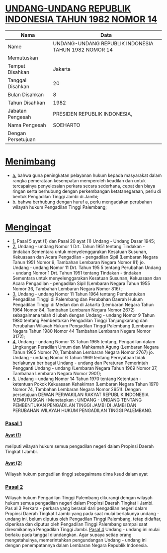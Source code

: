 # [UNDANG-UNDANG REPUBLIK INDONESIA TAHUN 1982 NOMOR 14](http://example.org/legal/document/uu/1982/14)

| Nama | Data |
| ------ | ----- |
|Name|UNDANG-UNDANG REPUBLIK INDONESIA TAHUN 1982 NOMOR 14|
|Memutuskan||
|Tempat Disahkan|Jakarta|
|Tanggal Disahkan|20|
|Bulan Disahkan|8|
|Tahun Disahkan|1982|
|Jabatan Pengesah|PRESIDEN REPUBLIK INDONESIA,|
|Nama Pengesah|SOEHARTO|
|Dengan Persetujuan||
# [Menimbang](http://example.org/legal/document/uu/1982/14/menimbang)

* [a.](http://example.org/legal/document/uu/1982/14/menimbang/point/a) bahwa guna peningkatan pelayanan hukum kepada masyarakat dalam rangka pemerataan kesempatan memperoleh keadilan dan untuk tercapainya penyelesaian perkara secara sederhana, cepat dan biaya ringan serta berhubung dengan perkembangan ketatanegaraan, perlu di bentuk Pengadilan Tinggi Jambi di Jambi;
* [b.](http://example.org/legal/document/uu/1982/14/menimbang/point/b) bahwa berhubung dengan huruf a, perlu mengadakan perubahan wilayah hukum Pengadilan Tinggi Palembang;
# [Mengingat](http://example.org/legal/document/uu/1982/14/mengingat)

* [1.](http://example.org/legal/document/uu/1982/14/mengingat/point/0001) Pasal 5 ayat (1) dan Pasal 20 ayat (1) Undang - Undang Dasar 1945;
* [2.](http://example.org/legal/document/uu/1982/14/mengingat/point/0002) Undang - undang Nomor 1 Drt. Tahun 1951 tentang Tindakan - tindakan Sementara untuk menyelenggarakan Kesatuan Susunan, Kekuasaan dan Acara Pengadilan - pengadilan Sipil (Lembaran Negara Tahun 1951 Nomor 9, Tambahan Lembaran Negara Nomor 81) jo. Undang - undang Nomor 11 Drt. Tahun 195 5 tentang Perubahan Undang - undang Nomor 1 Drt. Tahun 1951 tentang Tindakan - tindakan Sementara untuk menyelenggarakan Kesatuan Susunan, Kekuasaan dan Acara Pengadilan - pengadilan Sipil (Lembaran Negara Tahun 1955 Nomor 36, Tambahan Lembaran Negara Nomor 816) ;
* [3.](http://example.org/legal/document/uu/1982/14/mengingat/point/0003) Undang - undang Nomor 11 Tahun 1964 tentang Pembentukan Pengadilan Tinggi di Palembang dan Perubahan Daerah Hukum Pengadilan Tinggi di Medan dan di Jakarta (Lembaran Negara Tahun 1964 Nomor 84, Tambahan Lembaran Negara Nomor 2672) sebagaimana telah d iubah dengan Undang - undang Nomor 9 Tahun 1980 tentang Pembentukan Pengadilan Tinggi Tanjungkarang dan Perubahan Wilayah Hukum Pengadilan Tinggi Palembang (Lembaran Negara Tahun 1980 Nomor 44 Tambahan Lembaran Negara Nomor 3172);
* [4.](http://example.org/legal/document/uu/1982/14/mengingat/point/0004) Undang - undang Nomor 13 Tahun 1965 tentang, Pengadilan dalam Lingkungan Peradilan Umum dan Mahkamah Agung (Lembaran Negara Tahun 1965 Nomor 70, Tambahan Lembaran Negara Nomor 2767) jo. Undang - undang Nomor 6 Tahun 1969 tentang Pernyataan tidak berlakunya ber bagai Undang - undang dan Peraturan Pemerintah Pengganti Undang - undang (Lembaran Negara Tahun 1969 Nomor 37, Tambahan Lembaran Negara Nomor 2901);
* [5.](http://example.org/legal/document/uu/1982/14/mengingat/point/0005) Undang - undang Nomor 14 Tahun 1970 tentang Ketentuan - ketentuan Pokok Kekuasaan Kehakiman (Lembaran Negara Tahun 1970 Nomor 74, Tambahan Lembaran Negara Nomor 2951). Dengan persetujuan DEWAN PERWAKILAN RAKYAT REPUBLIK INDONESIA MEMUTUSKAN : Menetapkan : UNDANG - UNDANG TENTANG PEMBENTUKAN PENGADILAN TINGGI JAMBI DI JAMBI DAN PERUBAHAN WILAYAH HUKUM PENGADILAN TINGGI PALEMBANG.

### [Pasal 1](http://example.org/legal/document/uu/1982/14/pasal/0001)

#### [Ayat (1)](http://example.org/legal/document/uu/1982/14/pasal/0001/version/19820820/ayat/0001)
meliputi wilayah hukum semua pengadilan negeri dalam Propinsi Daerah Tingkat I Jambi.

#### [Ayat (2)](http://example.org/legal/document/uu/1982/14/pasal/0001/version/19820820/ayat/0002)
Wilayah hukum pengadilan tinggi sebagaimana dima ksud dalam ayat


### [Pasal 2](http://example.org/legal/document/uu/1982/14/pasal/0002)
Wilayah hukum Pengadilan Tinggi Palembang dikurangi dengan wilayah hukum semua pengadilan negeri dalam Propinsi Daerah Tingkat I Jambi. Pas al 3 Perkara - perkara yang berasal dari pengadilan negeri dalam Propinsi Daerah Tingkat I Jambi yang pada saat mulai berlakunya undang - undang ini, belum diputus oleh Pengadilan Tinggi Palembang, tetap didaftar, diperiksa dan diputus oleh Pengadilan Tinggi Palembang sampai saat diresmikannya Pengadilan Tinggi Jambi. [Pasal 4](http://example.org/legal/document/uu/1982/14/pasal/0004) Undang - undang ini mulai berlaku pada tanggal diundangkan. Agar supaya setiap orang mengetahuinya, memerintahkan pengundangan Undang - undang ini dengan penempatannya dalam Lembaran Negara Republik Indonesia.
